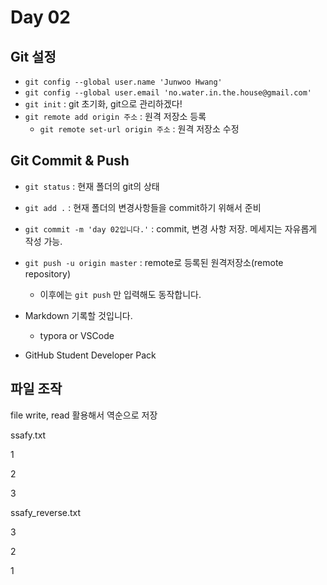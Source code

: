# Day 02

## Git 설정 

- `git config --global user.name 'Junwoo Hwang'`
- `git config --global user.email 'no.water.in.the.house@gmail.com'`
- `git init` : git 초기화, git으로 관리하겠다!
- `git remote add origin 주소` : 원격 저장소 등록 
  - `git remote set-url origin 주소` : 원격 저장소 수정

## Git Commit & Push

- `git status` : 현재 폴더의 git의 상태
- `git add .` : 현재 폴더의 변경사항들을 commit하기 위해서 준비
- `git commit -m 'day 02입니다.'` : commit, 변경 사항 저장. 메세지는 자유롭게 작성 가능.

- `git push -u origin master` : remote로 등록된 원격저장소(remote repository)
  - 이후에는 `git push` 만 입력해도 동작합니다.



- Markdown 기록할 것입니다.
  - typora or VSCode
- GitHub Student Developer Pack



## 파일 조작



file write, read 활용해서 역순으로 저장



ssafy.txt

1

2

3



ssafy_reverse.txt

3

2

1

















